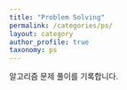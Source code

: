 ```yaml
---
title: "Problem Solving"
permalink: /categories/ps/
layout: category
author_profile: true
taxonomy: ps
---
```


알고리즘 문제 풀이를 기록합니다.